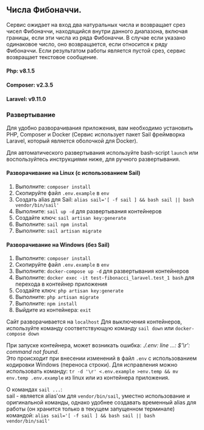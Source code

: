 ## Числа Фибоначчи.
Сервис ожидает на вход два натуральных числа и возвращает срез чисел Фибоначчи, находящийся внутри данного диапазона, 
включая границы, если эти числа из ряда Фибоначчи. В случае если указано одинаковое число, оно возвращается, 
если относится к ряду Фибоначчи. Если результатом работы является пустой срез, сервис возвращает текстовое 
сообщение.

#### Php: v8.1.5 
#### Composer: v2.3.5 
#### Laravel: v9.11.0 

### Развертывание
Для удобно разворачивания приложения, вам необходимо установить PHP, Composer и Docker
(Сервис использует пакет Sail фреймворка Laravel, который является оболочкой для Docker).

Для автоматического развертывания используйте bash-script `launch`
или воспользуйтесь инструкциями ниже, для ручного развертывания. 
#### Разворачивание на Linux (с использованием Sail)
1. Выполните: `composer install`
2. Скопируйте файл `.env.example` в `env`
3. Создать alias для Sail: `alias sail='[ -f sail ] && bash sail || bash vendor/bin/sail'`
4. Выполните: `sail up -d` для развертывания контейнеров
5. Создайте ключ: `sail artisan key:generate`
6. Выполните: `sail npm instal`
7. Выполните: `sail artisan migrate`


#### Разворачивание на Windows (без Sail)
1. Выполните: `composer install`
2. Скопируйте файл `.env.example` в `env`
3. Выполните: `docker-compose up -d` для развертывания контейнеров
4. Выполните: `docker exec -it test-fibonacci_laravel.test_1 bash` для перехода в контейнер приложения
5. Создайте ключ: `php artisan key:generate`
6. Выполните: `php artisan migrate`
7. Выполните: `npm install`
8. Выйдите из контейнера: `exit`

Сайт разворачивается на `localhost`
Для выключения контейнеров, используйте команду соответствующую команду `sail down` или `docker-compose down` 

При запуске контейнера, может возникать ошибка: *./.env: line ...: $'\r': command not found*.  
Это происходит при внесении изменений в файл `.env` с использованием кодировки Windows (переноса строки).
Для исправления можно использовать команду: `tr -d '\r' <.env.example >env.temp && mv env.temp .env.example`
из linux или из контейнера приложения.

О командах `sail ...`:  
sail - является alias'ом для `vendor/bin/sail`, уместно использование и оригинальной команды,
однако удобнее создавать временный alias для работы (он хранится только в текущем запущенном терминале)
командой: `alias sail='[ -f sail ] && bash sail || bash vendor/bin/sail'`
